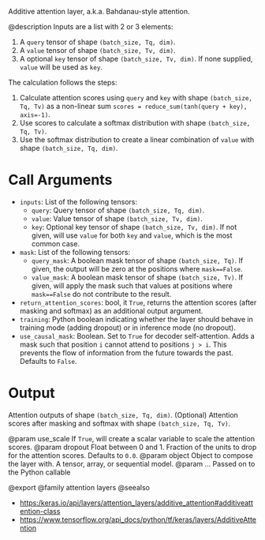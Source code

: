 Additive attention layer, a.k.a. Bahdanau-style attention.

@description
Inputs are a list with 2 or 3 elements:
1. A `query` tensor of shape `(batch_size, Tq, dim)`.
2. A `value` tensor of shape `(batch_size, Tv, dim)`.
3. A optional `key` tensor of shape `(batch_size, Tv, dim)`. If none
    supplied, `value` will be used as `key`.

The calculation follows the steps:
1. Calculate attention scores using `query` and `key` with shape
    `(batch_size, Tq, Tv)` as a non-linear sum
    `scores = reduce_sum(tanh(query + key), axis=-1)`.
2. Use scores to calculate a softmax distribution with shape
    `(batch_size, Tq, Tv)`.
3. Use the softmax distribution to create a linear combination of `value`
    with shape `(batch_size, Tq, dim)`.

# Call Arguments
- `inputs`: List of the following tensors:
    - `query`: Query tensor of shape `(batch_size, Tq, dim)`.
    - `value`: Value tensor of shape `(batch_size, Tv, dim)`.
    - `key`: Optional key tensor of shape `(batch_size, Tv, dim)`. If
        not given, will use `value` for both `key` and `value`, which is
        the most common case.
- `mask`: List of the following tensors:
    - `query_mask`: A boolean mask tensor of shape `(batch_size, Tq)`.
        If given, the output will be zero at the positions where
        `mask==False`.
    - `value_mask`: A boolean mask tensor of shape `(batch_size, Tv)`.
        If given, will apply the mask such that values at positions
         where `mask==False` do not contribute to the result.
- `return_attention_scores`: bool, it `True`, returns the attention scores
    (after masking and softmax) as an additional output argument.
- `training`: Python boolean indicating whether the layer should behave in
    training mode (adding dropout) or in inference mode (no dropout).
- `use_causal_mask`: Boolean. Set to `True` for decoder self-attention. Adds
    a mask such that position `i` cannot attend to positions `j > i`.
    This prevents the flow of information from the future towards the
    past. Defaults to `False`.

# Output
Attention outputs of shape `(batch_size, Tq, dim)`.
(Optional) Attention scores after masking and softmax with shape
    `(batch_size, Tq, Tv)`.

@param use_scale If `True`, will create a scalar variable to scale the
    attention scores.
@param dropout Float between 0 and 1. Fraction of the units to drop for the
    attention scores. Defaults to `0.0`.
@param object Object to compose the layer with. A tensor, array, or sequential model.
@param ... Passed on to the Python callable

@export
@family attention layers
@seealso
+ <https:/keras.io/api/layers/attention_layers/additive_attention#additiveattention-class>
+ <https://www.tensorflow.org/api_docs/python/tf/keras/layers/AdditiveAttention>
